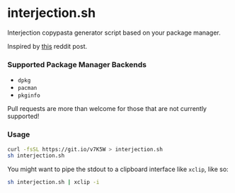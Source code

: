# interjection.sh
Interjection copypasta generator script based on your package manager.

Inspired by [this](https://www.reddit.com/r/linuxmasterrace/comments/6glb85/sorry_stallman/diraclm/) reddit post.

### Supported Package Manager Backends

* `dpkg`
* `pacman`
* `pkginfo`

Pull requests are more than welcome for those that are not currently supported!


### Usage

```sh
curl -fsSL https://git.io/v7K5W > interjection.sh
sh interjection.sh
```

You might want to pipe the stdout to a clipboard interface like `xclip`, like so:

```sh
sh interjection.sh | xclip -i
```

